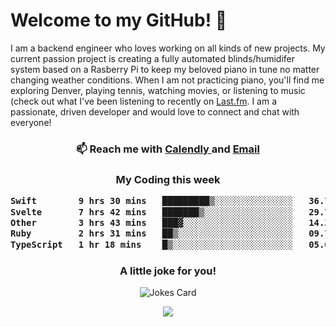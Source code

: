 <h1> Welcome to my GitHub! 👋 </h1>


  I am a backend engineer who loves working on all kinds of new projects. My current passion project is creating a fully automated blinds/humidifer system based on a Rasberry Pi to keep my beloved piano in tune no matter changing weather conditions. When I am not practicing piano, you'll find me exploring Denver, playing tennis, watching movies, or listening to music (check out what I've been listening to recently on [Last.fm](https://www.last.fm/user/mballa000). I am a passionate, driven developer and would love to connect and chat with everyone!

<h3 align = "center"> 📫 Reach me with <a href = "https://calendly.com/msbrandt00/30min"> Calendly </a> and <a href="mailto:msbrandt00@gmail.com">Email</a> 
 </h3>


 
<div align = "center"
[![Anurag's GitHub stats](https://github-readme-stats.vercel.app/api?username=mbrandt00)](https://github.com/anuraghazra/github-readme-stats)
          </div>
<h3 align="center">
  My Coding this week
<!--START_SECTION:waka-->

```txt
Swift        9 hrs 30 mins   █████████▒░░░░░░░░░░░░░░░   36.73 %
Svelte       7 hrs 42 mins   ███████▒░░░░░░░░░░░░░░░░░   29.74 %
Other        3 hrs 43 mins   ███▓░░░░░░░░░░░░░░░░░░░░░   14.38 %
Ruby         2 hrs 31 mins   ██▒░░░░░░░░░░░░░░░░░░░░░░   09.75 %
TypeScript   1 hr 18 mins    █▒░░░░░░░░░░░░░░░░░░░░░░░   05.03 %
```

<!--END_SECTION:waka-->

### A little joke for you!

![Jokes Card](https://readme-jokes.vercel.app/api?hideBorder)

<a href="https://www.linkedin.com/in/mbrandt00/"><img src="https://img.shields.io/badge/linkedin-%230077B5.svg?&style=for-the-badge&logo=linkedin&logoColor=white" /></a>
